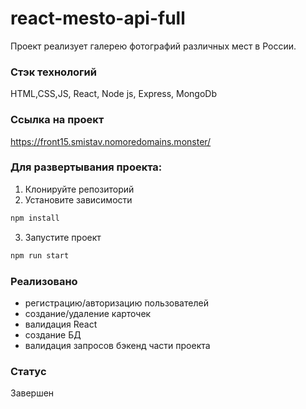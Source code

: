# react-mesto-api-full

Проект реализует галерею фотографий различных мест в России.

### Стэк технологий

HTML,CSS,JS, React, Node js, Express, MongoDb

### Ссылка на проект

https://front15.smistav.nomoredomains.monster/

### Для развертывания проекта:

1. Клонируйте репозиторий
2. Установите зависимости

```sh
npm install
```

3. Запустите проект

```sh
npm run start
```

### Реализовано

- регистрацию/авторизацию пользователей
- создание/удаление карточек
- валидация React
- создание БД
- валидация запросов бэкенд части проекта

### Статус

Завершен
